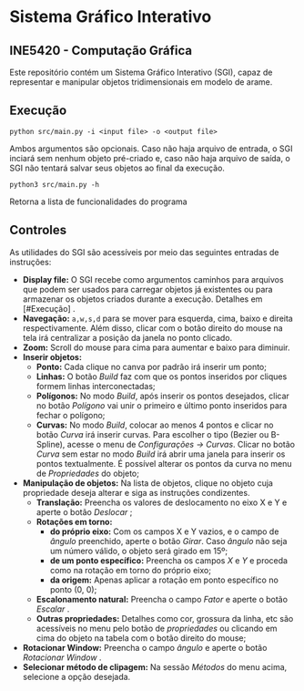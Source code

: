 # Sistema Gráfico Interativo
## INE5420 - Computação Gráfica
Este repositório contém um Sistema Gráfico Interativo (SGI), capaz de representar e manipular objetos tridimensionais em modelo de arame.

## Execução
```
python src/main.py -i <input file> -o <output file>
```
Ambos argumentos são opcionais. Caso não haja arquivo de entrada, o SGI inciará sem nenhum objeto pré-criado e, caso não haja arquivo de saída, o SGI não tentará salvar seus objetos ao final da execução.

```
python3 src/main.py -h
```

Retorna a lista de funcionalidades do programa

## Controles
As utilidades do SGI são acessíveis por meio das seguintes entradas de instruções:
- **Display file:** O SGI recebe como argumentos caminhos para arquivos que podem ser usados para carregar objetos já existentes ou para armazenar os objetos criados durante a execução. Detalhes em [#Execução] .
- **Navegação:** `a,w,s,d` para se mover para esquerda, cima, baixo e direita respectivamente. Além disso, clicar com o botão direito do mouse na tela irá centralizar a posição da janela no ponto clicado.
- **Zoom:** Scroll do mouse para cima para aumentar e baixo para diminuir.
- **Inserir objetos:**
  - **Ponto:** Cada clique no canva por padrão irá inserir um ponto;
  - **Linhas:** O botão *Build* faz com que os pontos inseridos por cliques formem linhas interconectadas;
  - **Polígonos:** No modo *Build*, após inserir os pontos desejados, clicar no botão *Polígono* vai unir o primeiro e último ponto inseridos para fechar o polígono;  
  - **Curvas:** No modo *Build*, colocar ao menos 4 pontos e clicar no botão *Curva* irá inserir curvas. Para escolher o tipo (Bezier ou B-Spline), acesse o menu de *Configurações -> Curvas*. Clicar no botão *Curva* sem estar no modo *Build* irá abrir uma janela para inserir os pontos textualmente. É possível alterar os pontos da curva no menu de *Propriedades* do objeto;
- **Manipulação de objetos:** Na lista de objetos, clique no objeto cuja propriedade deseja alterar e siga as instruções condizentes.
  - **Translação:** Preencha os valores de deslocamento no eixo X e Y e aperte o botão *Deslocar* ;
  - **Rotações em torno:**
    - **do próprio eixo:** Com os campos X e Y vazios, e o campo de *ângulo* preenchido, aperte o botão *Girar*. Caso *ângulo* não seja um número válido, o objeto será girado em 15º;
    - **de um ponto específico:** Preencha os campos *X* e *Y* e proceda como na rotação em torno do próprio eixo;
    - **da origem:** Apenas aplicar a rotação em ponto específico no ponto (0, 0);
  - **Escalonamento natural:** Preencha o campo *Fator* e aperte o botão *Escalar* .
  - **Outras propriedades:** Detalhes como cor, grossura da linha, etc são acessíveis no menu pelo botão de *propriedades* ou clicando em cima do objeto na tabela com o botão direito do mouse;
- **Rotacionar Window:** Preencha o campo *ângulo* e aperte o botão *Rotacionar Window* .
- **Selecionar método de clipagem:** Na sessão *Métodos* do menu acima, selecione a opção desejada.
